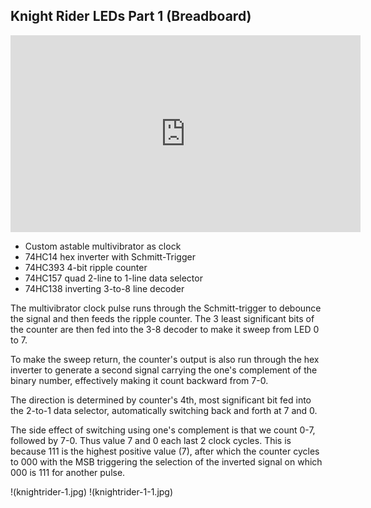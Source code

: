 Knight Rider LEDs Part 1 (Breadboard)
--------------------------

<iframe width="560" height="315" src="https://www.youtube.com/embed/yOqT7gJiIEw" frameborder="0" allow="accelerometer; autoplay; encrypted-media; gyroscope; picture-in-picture" allowfullscreen></iframe>

* Custom astable multivibrator as clock
* 74HC14 hex inverter with Schmitt-Trigger
* 74HC393 4-bit ripple counter
* 74HC157 quad 2-line to 1-line data selector
* 74HC138 inverting 3-to-8 line decoder

The multivibrator clock pulse runs through the Schmitt-trigger to debounce the signal and then feeds the ripple counter. The 3 least significant bits of the counter are then fed into the 3-8 decoder to make it sweep from LED 0 to 7.

To make the sweep return, the counter's output is also run through the hex inverter to generate a second signal carrying the one's complement of the binary number, effectively making it count backward from 7-0.

The direction is determined by counter's 4th, most significant bit fed into the 2-to-1 data selector, automatically switching back and forth at 7 and 0.

The side effect of switching using one's complement is that we count 0-7, followed by 7-0. Thus value 7 and 0 each last 2 clock cycles. This is because 111 is the highest positive value (7), after which the counter cycles to 000 with the MSB triggering the selection of the inverted signal on which 000 is 111 for another pulse.

!(knightrider-1.jpg)
!(knightrider-1-1.jpg)
